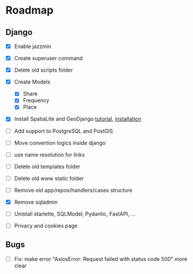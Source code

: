 # Roadmap

## Django
- [x] Enable jazzmin
- [x] Create superuser command
- [x] Delete old scripts folder
- [x] Create Models
  - [x] Share
  - [x] Frequency
  - [x] Place
- [x] Install SpatiaLite and GeoDjango 
  [tutorial](https://docs.djangoproject.com/en/4.1/ref/contrib/gis/tutorial/), [installation](https://docs.djangoproject.com/en/4.1/ref/contrib/gis/install/)

- [ ] Add support to PostgreSQL and PostGIS
- [ ] Move convertion logics inside django
- [ ] use name resolution for links
- [ ] Delete old templates folder
- [ ] Delete old www static folder
- [ ] Remove old app/repos/handlers/cases structure
- [x] Remove sqladmin
- [ ] Unistall starlette, SQLModel, Pydantic, FastAPI, ...
- [ ] Privacy and cookies page


## Bugs
- [ ] Fix: make error "AxiosError: Request failed with status code 500" more clear